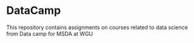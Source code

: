 # DataCamp
This repository contains assignments on courses related to data science from Data camp for MSDA at WGU
